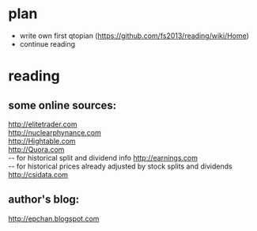 # plan
+    write own first qtopian (https://github.com/fs2013/reading/wiki/Home)
+    continue reading
    

# reading

## some online sources:
http://elitetrader.com<br>
http://nuclearphynance.com<br>
http://Hightable.com<br>
http://Quora.com<br>
-- for historical split and dividend info http://earnings.com<br> 
-- for historical prices already adjusted by stock splits and dividends http://csidata.com<br> 

## author's blog: 
http://epchan.blogspot.com
